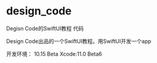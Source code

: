 # design_code
Degisn Code的SwiftUI教程 代码 

Design Code出品的一个SwiftUI教程。用SwiftUI开发一个app

开发环境： 10.15 Beta   Xcode:11.0 Beta6
